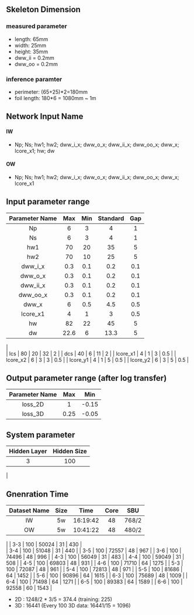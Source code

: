 ## Skeleton Dimension 
### measured parameter
- length: 65mm
- width: 25mm
- height: 35mm
- dww_ii = 0.2mm
- dww_oo = 0.2mm
### inference paramter
- perimeter: (65+25)*2=180mm
- foil length: 180*6 = 1080mm ~ 1m

## Network Input Name
#### IW
- Np; Ns; hw1; hw2; dww_i_x; dww_o_x; dww_ii_x; dww_oo_x; dww_x; lcore_x1; hw; dw
#### OW
- Np; Ns; hw1; hw2; dww_i_x; dww_o_x; dww_ii_x; dww_oo_x; dww_x; lcore_x1

## Input parameter range
| Parameter Name | Max          | Min         | Standard           | Gap |
| :------------: | :----------: | :---------: | :----------------: | :--:|
| Np             | 6            | 3           | 4                  | 1   |
| Ns             | 6            | 3           | 4                  | 1   |
| hw1            | 70           | 20          | 35                 | 5   |
| hw2            | 70           | 10          | 25                 | 5   |
| dww_i_x        | 0.3          | 0.1         | 0.2                | 0.1 |
| dww_o_x        | 0.3          | 0.1         | 0.2                | 0.1 |
| dww_ii_x       | 0.3          | 0.1         | 0.2                | 0.1 |
| dww_oo_x       | 0.3          | 0.1         | 0.2                | 0.1 |
| dww_x          | 6            | 0.5         | 4.5                | 0.5 |
| lcore_x1       | 4            | 1           | 3                  | 0.5 |
| hw             | 82           | 22          | 45                 | 5   |
| dw             | 22.6         | 6           | 13.3               | 5   | 
|  
| lcs            | 80           | 20          | 32                 | 2   |
| dcs            | 40           | 6           | 11                 | 2   |
| lcore_x1       | 4            | 1           | 3                  | 0.5 |
| lcore_x2       | 6            | 3           | 3                  | 0.5 |
| lcore_y1       | 4            | 1           | 5                  | 0.5 |
| lcore_y2       | 6            | 3           | 5                  | 0.5 |

## Output parameter range (after log transfer)
| Parameter Name | Max          | Min         | 
| :------------: | :----------: | :---------: |
| loss_2D        | 1            | -0.15       |   
| loss_3D        | 0.25         | -0.05       |   

## System parameter
|  Hidden Layer | Hidden Size  | 
| :-----------: | :----------: | 
|  3            | 100          | 
|


## Gnenration Time
|  Dataset Name | Size         | Time        | Core  | SBU          |
| :-----------: | :----------: | :---------: | :----:| :---------:  |
| IW            | 5w           | 16:19:42    | 48    | 768/2        |
| OW            | 5w           | 10:41:22    | 48    | 480/2        |
|
| 3-3           | 100          | 50024       | 31    | 430          |  
| 3-4           | 100          | 51048       | 31    | 440          |
| 3-5           | 100          | 72557       | 48    | 967          |
| 3-6           | 100          | 74496       | 48    | 996          |
| 4-3           | 100          | 56049       | 31    | 483          |
| 4-4           | 100          | 59049       | 31    | 508          |
| 4-5           | 100          | 69803       | 48    | 931          |
| 4-6           | 100          | 71710       | 64    | 1275         |
| 5-3           | 100          | 72087       | 48    | 961          |
| 5-4           | 100          | 72813       | 48    | 971          |
| 5-5           | 100          | 81686       | 64    | 1452         |
| 5-6           | 100          | 90896       | 64    | 1615         |
| 6-3           | 100          | 75689       | 48    | 1009         |
| 6-4           | 100          | 71498       | 64    | 1271         |
| 6-5           | 100          | 89383       | 64    | 1589         |
| 6-6           | 100          | 92558       | 60    | 1543         |
- 2D : 1248/2 * 3/5 = 374.4 (training: 225)
- 3D : 16441 (Every 100 3D data: 16441/15 = 1096)